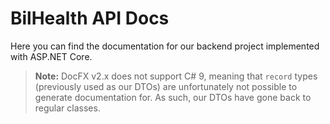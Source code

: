 # BilHealth API Docs

Here you can find the documentation for our backend project implemented with ASP.NET Core.

> **Note:** DocFX v2.x does not support C# 9, meaning that `record` types (previously used as our DTOs)
> are unfortunately not possible to generate documentation for.
> As such, our DTOs have gone back to regular classes.
